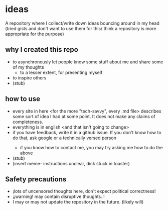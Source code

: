 # ideas
A repository where I collect/write down ideas bouncing around in my head
(tried gists and don't want to use them for this/ think a repository is more appropriate for the purpose)

## why I created this repo
- to asynchronously let people know some stuff about me and share some of my thoughts
    - to a lesser extent, for presenting myself
- to inspire others
- (stub) 


## how to use
- every site in here <for the more "tech-savvy", every .md file> describes some sort of idea I had at some point. It does not make any claims of completeness. 
- everything is in english <and that isn't going to change>
- if you have feedback, write it in a github issue. If you don't know how to do that, ask google or a technically versed person <you will need a github account>
    - if you know how to contact me, you may try asking me how to do the above
- (stub)
- (insert meme- instructions unclear, dick stuck in toaster)

## Safety precautions
- ¡lots of uncensored thoughts here, don't expect political correctness!
- ¡¡warning! may contain disruptive thoughts. !
- I may or may not update the repository in the future. (likely will)
